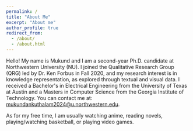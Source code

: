 ```yaml
---
permalink: /
title: "About Me"
excerpt: "About me"
author_profile: true
redirect_from:
  - /about/
  - /about.html
---
```


Hello! My name is Mukund and I am a second-year Ph.D. candidate at Northwestern University (NU). I joined the Qualitative Research Group (QRG) led by Dr. Ken Forbus in Fall 2020, and my research interest is in knowledge representation, as explored through textual and visual data. I received a Bachelor's in Electrical Engineering from the University of Texas at Austin and a Masters in Computer Science from the Georgia Institute of Technology. You can contact me at: mukundankuthalam2024@u.northwestern.edu.

As for my free time, I am usually watching anime, reading novels, playing/watching basketball, or playing video games.
